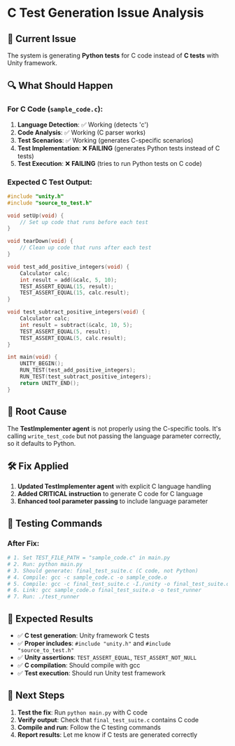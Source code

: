# C Test Generation Issue Analysis

## 🚨 **Current Issue**

The system is generating **Python tests** for C code instead of **C tests** with Unity framework.

## 🔍 **What Should Happen**

### **For C Code (`sample_code.c`):**
1. **Language Detection**: ✅ Working (detects 'c')
2. **Code Analysis**: ✅ Working (C parser works)
3. **Test Scenarios**: ✅ Working (generates C-specific scenarios)
4. **Test Implementation**: ❌ **FAILING** (generates Python tests instead of C tests)
5. **Test Execution**: ❌ **FAILING** (tries to run Python tests on C code)

### **Expected C Test Output:**
```c
#include "unity.h"
#include "source_to_test.h"

void setUp(void) {
    // Set up code that runs before each test
}

void tearDown(void) {
    // Clean up code that runs after each test
}

void test_add_positive_integers(void) {
    Calculator calc;
    int result = add(&calc, 5, 10);
    TEST_ASSERT_EQUAL(15, result);
    TEST_ASSERT_EQUAL(15, calc.result);
}

void test_subtract_positive_integers(void) {
    Calculator calc;
    int result = subtract(&calc, 10, 5);
    TEST_ASSERT_EQUAL(5, result);
    TEST_ASSERT_EQUAL(5, calc.result);
}

int main(void) {
    UNITY_BEGIN();
    RUN_TEST(test_add_positive_integers);
    RUN_TEST(test_subtract_positive_integers);
    return UNITY_END();
}
```

## 🔧 **Root Cause**

The **TestImplementer agent** is not properly using the C-specific tools. It's calling `write_test_code` but not passing the language parameter correctly, so it defaults to Python.

## 🛠️ **Fix Applied**

1. **Updated TestImplementer agent** with explicit C language handling
2. **Added CRITICAL instruction** to generate C code for C language
3. **Enhanced tool parameter passing** to include language parameter

## 🧪 **Testing Commands**

### **After Fix:**
```bash
# 1. Set TEST_FILE_PATH = "sample_code.c" in main.py
# 2. Run: python main.py
# 3. Should generate: final_test_suite.c (C code, not Python)
# 4. Compile: gcc -c sample_code.c -o sample_code.o
# 5. Compile: gcc -c final_test_suite.c -I./unity -o final_test_suite.o
# 6. Link: gcc sample_code.o final_test_suite.o -o test_runner
# 7. Run: ./test_runner
```

## 📝 **Expected Results**

- ✅ **C test generation**: Unity framework C tests
- ✅ **Proper includes**: `#include "unity.h"` and `#include "source_to_test.h"`
- ✅ **Unity assertions**: `TEST_ASSERT_EQUAL`, `TEST_ASSERT_NOT_NULL`
- ✅ **C compilation**: Should compile with gcc
- ✅ **Test execution**: Should run Unity test framework

## 🎯 **Next Steps**

1. **Test the fix**: Run `python main.py` with C code
2. **Verify output**: Check that `final_test_suite.c` contains C code
3. **Compile and run**: Follow the C testing commands
4. **Report results**: Let me know if C tests are generated correctly
